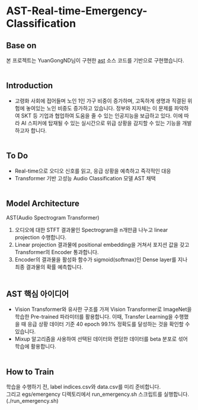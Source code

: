 # AST-Real-time-Emergency-Classification


## **Base on**
본 프로젝트는 YuanGongND님이 구현한 [ast](https://github.com/YuanGongND/ast) 소스 코드를 기반으로 구현했습니다.<br><br>

## **Introduction**
- 고령화 사회에 접어들며 노인 1인 가구 비중이 증가하며, 고독하게 생명과 직결된 위험에 놓여있는 노인 비중도 증가하고 있습니다. 정부와 지자체는 이 문제를 파악하여 SKT 등 기업과 협업하여 도움을 줄 수 있는 인공지능을 보급하고 있다. 이에 따라 AI 스피커에 탑재될 수 있는 실시간으로 위급 상황을 감지할 수 있는 기능을 개발하고자 합니다.<br><br>

## **To Do**
- Real-time으로 오디오 신호를 읽고, 응급 상황을 예측하고 즉각적인 대응<br>
- Transformer 기반 고성능 Audio Classification 모델 AST 채택<br><br>

## Model Architecture
AST(Audio Spectrogram Transformer)<br>
1) 오디오에 대한 STFT 결과물인 Spectrogram을 n개만큼 나누고 linear projection 수행합니다.<br>
2) Linear projection 결과물에 positional embedding을 거쳐서 포지션 값을 갖고 Transformer의 Encoder 통과합니다.<br>
3) Encoder의 결과물을 활성화 함수가 sigmoid(softmax)인 Dense layer를 지나 최종 결과물의 확률 예측합니다.<br><br>

## **AST 핵심 아이디어**
- Vision Transformer와 유사한 구조를 가져 Vision Transformer로 ImageNet을 학습한 Pre-trained 파라미터를 활용합니다. 이때, Transfer Learning을 수행했을 때 응급 상황 데이터 기준 40 epoch 99.1% 정확도를 달성하는 것을 확인할 수 있습니다. <br>
- Mixup 알고리즘을 사용하여 선택된 데이터와 랜덤한 데이터를 beta 분포로 섞어 학습에 활용합니다.<br><br>


## **How to Train**
학습을 수행하기 전, label indices.csv와 data.csv를 미리 준비합니다.<br>
그리고 egs/emergency 디렉토리에서 run_emergency.sh 스크립트를 실행합니다. (./run_emergency.sh)<br><br>
